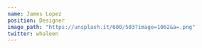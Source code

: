 ```yaml
---
name: James Lopez
position: Designer
image_path: "https://unsplash.it/600/503?image=1062&a=.png"
twitter: whaleen
---
```

